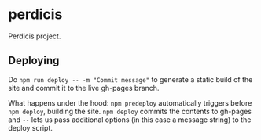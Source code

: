 # perdicis
Perdicis project.

## Deploying
Do `npm run deploy -- -m "Commit message"` to generate a static build of the site and commit it to the live gh-pages branch.

What happens under the hood: `npm predeploy` automatically triggers before `npm deploy`, building the site. `npm deploy` commits the contents to gh-pages and `--` lets us pass additional options (in this case a message string) to the deploy script.